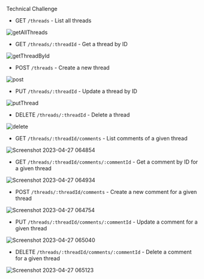 Technical Challenge


- GET `/threads` - List all threads

![getAllThreads](https://user-images.githubusercontent.com/113346489/234734436-b96a07a3-d9ca-492b-8d80-70e5d6ca61f7.png)

- GET `/threads/:threadId` - Get a thread by ID

![getThreadById](https://user-images.githubusercontent.com/113346489/234734618-26eb54e5-d1ed-4bc6-96b1-7bd3e1777cc6.png)

- POST `/threads` - Create a new thread

![post](https://user-images.githubusercontent.com/113346489/234734824-e421bd2c-7be2-4c92-a970-1868d367b6eb.png)

- PUT `/threads/:threadId` - Update a thread by ID

![putThread](https://user-images.githubusercontent.com/113346489/234735050-c0cc3d75-f29b-4901-81a5-3358c59a72fc.png)

- DELETE `/threads/:threadId` - Delete a thread

![delete](https://user-images.githubusercontent.com/113346489/234734849-f0834eaf-9764-44b3-a967-851e5a29ce6f.png)


- GET `/threads/:threadId/comments` - List comments of a given thread

![Screenshot 2023-04-27 064854](https://user-images.githubusercontent.com/113346489/234735458-ff759149-7dca-4389-b245-56541fa7ecc5.png)

- GET `/threads/:threadId/comments/:commentId` - Get a comment by ID for a given thread

![Screenshot 2023-04-27 064934](https://user-images.githubusercontent.com/113346489/234735555-b32c0513-0aa2-4e73-adbd-a84122f8a9a9.png)

- POST `/threads/:threadId/comments` - Create a new comment for a given thread

![Screenshot 2023-04-27 064754](https://user-images.githubusercontent.com/113346489/234735383-c135431a-675a-4d2a-b924-1a9a37b5cffe.png)

- PUT `/threads/:threadId/comments/:commentId` - Update a comment for a given thread

![Screenshot 2023-04-27 065040](https://user-images.githubusercontent.com/113346489/234735698-34cc3afd-2236-4ad5-b14c-70191458c1a8.png)

- DELETE `/threads/:threadId/comments/:commentId` - Delete a comment for a given thread

![Screenshot 2023-04-27 065123](https://user-images.githubusercontent.com/113346489/234735778-fb7e8dd5-bd52-45c8-915f-51559f1c7678.png)

